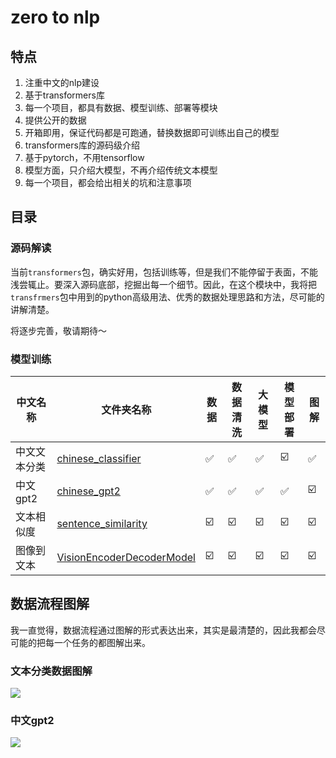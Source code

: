 # zero to nlp

## 特点

1. 注重中文的nlp建设
2. 基于transformers库
3. 每一个项目，都具有数据、模型训练、部署等模块
4. 提供公开的数据
5. 开箱即用，保证代码都是可跑通，替换数据即可训练出自己的模型
6. transformers库的源码级介绍
7. 基于pytorch，不用tensorflow
8. 模型方面，只介绍大模型，不再介绍传统文本模型
9. 每一个项目，都会给出相关的坑和注意事项

## 目录

### 源码解读

当前`transformers`包，确实好用，包括训练等，但是我们不能停留于表面，不能浅尝辄止。要深入源码底部，挖掘出每一个细节。因此，在这个模块中，我将把
`transfrmers`包中用到的python高级用法、优秀的数据处理思路和方法，尽可能的讲解清楚。

将逐步完善，敬请期待～

### 模型训练

| 中文名称   | 文件夹名称                                                                                                         | 数据  | 数据清洗 | 大模型 | 模型部署 | 图解  |
|--------|---------------------------------------------------------------------------------------------------------------|-----|------|-----|------|-----|
| 中文文本分类 | [chinese_classifier](https://github.com/yuanzhoulvpi2017/zero_nlp/tree/main/chinese_classifier)               | ✅   | ✅    | ✅   | ☑️   | ✅   |
| 中文gpt2 | [chinese_gpt2](https://github.com/yuanzhoulvpi2017/zero_nlp/tree/main/chinese_gpt2)                           | ✅   | ✅    | ✅   | ✅    | ☑️  |
| 文本相似度  | [sentence_similarity](https://github.com/yuanzhoulvpi2017/zero_nlp/tree/main/sentence_similarity)             | ☑️  | ☑️   | ☑️  | ☑️   | ☑️  |
| 图像到文本  | [VisionEncoderDecoderModel](https://github.com/yuanzhoulvpi2017/zero_nlp/tree/main/VisionEncoderDecoderModel) | ☑️  | ☑️   | ☑️  | ☑️   | ☑️  |

## 数据流程图解

我一直觉得，数据流程通过图解的形式表达出来，其实是最清楚的，因此我都会尽可能的把每一个任务的都图解出来。

### 文本分类数据图解

<img src="https://github.com/yuanzhoulvpi2017/zero_nlp/raw/main/images/%E6%96%87%E6%9C%AC%E5%88%86%E7%B1%BB.003.png"/>

### 中文gpt2

<img src="https://github.com/yuanzhoulvpi2017/zero_nlp/raw/main/images/chinesegpt2_bot.png"/>

